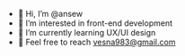 - 👋 Hi, I’m @ansew
- 👀 I’m interested in front-end development
- 🌱 I’m currently learning UX/UI design
- 💞️ Feel free to reach vesna983@gmail.com

<!---
ansew/ansew is a ✨ special ✨ repository because its `README.md` (this file) appears on your GitHub profile.
You can click the Preview link to take a look at your changes.
--->
